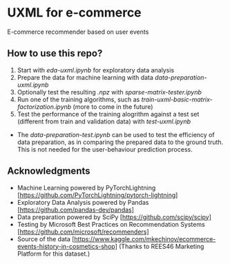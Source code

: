 # UXML for e-commerce
E-commerce recommender based on user events

## How to use this repo?
1. Start with *eda-uxml.ipynb* for exploratory data analysis
2. Prepare the data for machine learning with data *data-preparation-uxml.ipynb*
3. Optionally test the resulting *.npz* with *sparse-matrix-tester.ipynb*
4. Run one of the training algorithms, such as *train-uxml-basic-matrix-factorization.ipynb* (more to come in the future)
5. Test the performance of the training alogrithm against a test set (different from train and validation data) with *test-uxml.ipynb*

* The *data-preparation-test.ipynb* can be used to test the efficiency of data preparation, as in comparing the prepared data to the ground truth. This is not needed for the user-behaviour prediction process.

## Acknowledgments
* Machine Learning powered by PyTorchLightning [https://github.com/PyTorchLightning/pytorch-lightning]
* Exploratory Data Analysis powered by Pandas [https://github.com/pandas-dev/pandas]
* Data preparation powered by SciPy [https://github.com/scipy/scipy]
* Testing by Microsoft Best Practices on Recommendation Systems [https://github.com/microsoft/recommenders]
* Source of the data [https://www.kaggle.com/mkechinov/ecommerce-events-history-in-cosmetics-shop] (Thanks to REES46 Marketing Platform for this dataset.)
